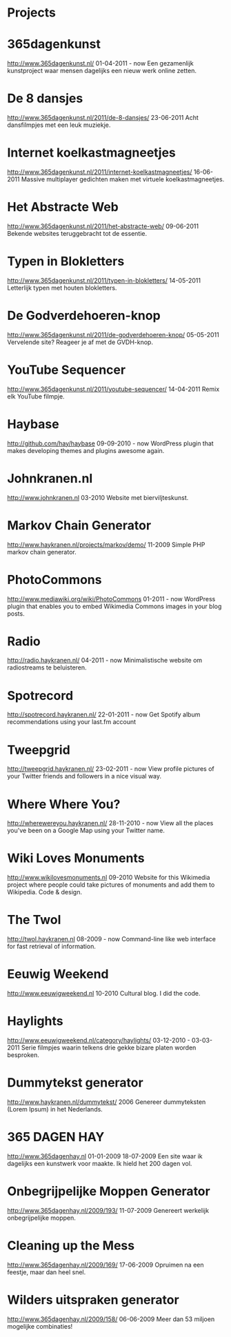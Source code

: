 Projects
========

# 365dagenkunst #
http://www.365dagenkunst.nl/
01-04-2011 - now
Een gezamenlijk kunstproject waar mensen dagelijks een nieuw werk online zetten.

# De 8 dansjes #
http://www.365dagenkunst.nl/2011/de-8-dansjes/
23-06-2011
Acht dansfilmpjes met een leuk muziekje.

# Internet koelkastmagneetjes #
http://www.365dagenkunst.nl/2011/internet-koelkastmagneetjes/
16-06-2011
Massive multiplayer gedichten maken met virtuele koelkastmagneetjes.

# Het Abstracte Web #
http://www.365dagenkunst.nl/2011/het-abstracte-web/
09-06-2011
Bekende websites teruggebracht tot de essentie.

# Typen in Blokletters #
http://www.365dagenkunst.nl/2011/typen-in-blokletters/
14-05-2011
Letterlijk typen met houten blokletters.

# De Godverdehoeren-knop #
http://www.365dagenkunst.nl/2011/de-godverdehoeren-knop/
05-05-2011
Vervelende site? Reageer je af met de GVDH-knop.

# YouTube Sequencer #
http://www.365dagenkunst.nl/2011/youtube-sequencer/
14-04-2011
Remix elk YouTube filmpje.

# Haybase #
http://github.com/hay/haybase
09-09-2010 - now
WordPress plugin that makes developing themes and plugins awesome again.

# Johnkranen.nl #
http://www.johnkranen.nl
03-2010
Website met bierviljteskunst.

# Markov Chain Generator #
http://www.haykranen.nl/projects/markov/demo/
11-2009
Simple PHP markov chain generator.

# PhotoCommons #
http://www.mediawiki.org/wiki/PhotoCommons
01-2011 - now
WordPress plugin that enables you to embed Wikimedia Commons images in your blog posts.

# Radio #
http://radio.haykranen.nl/
04-2011 - now
Minimalistische website om radiostreams te beluisteren.

# Spotrecord #
http://spotrecord.haykranen.nl/
22-01-2011 - now
Get Spotify album recommendations using your last.fm account

# Tweepgrid #
http://tweepgrid.haykranen.nl/
23-02-2011 - now
View profile pictures of your Twitter friends and followers in a nice visual way.

# Where Where You? #
http://wherewereyou.haykranen.nl/
28-11-2010 - now
View all the places you've been on a Google Map using your Twitter name.

# Wiki Loves Monuments #
http://www.wikilovesmonuments.nl
09-2010
Website for this Wikimedia project where people could take pictures of monuments and add them to Wikipedia. Code & design.

# The Twol #
http://twol.haykranen.nl
08-2009 - now
Command-line like web interface for fast retrieval of information.

# Eeuwig Weekend #
http://www.eeuwigweekend.nl
10-2010
Cultural blog. I did the code.

# Haylights #
http://www.eeuwigweekend.nl/category/haylights/
03-12-2010 - 03-03-2011
Serie filmpjes waarin telkens drie gekke bizare platen worden besproken.

# Dummytekst generator #
http://www.haykranen.nl/dummytekst/
2006
Genereer dummyteksten (Lorem Ipsum) in het Nederlands.

# 365 DAGEN HAY #
http://www.365dagenhay.nl
01-01-2009 18-07-2009
Een site waar ik dagelijks een kunstwerk voor maakte. Ik hield het 200 dagen vol.

# Onbegrijpelijke Moppen Generator #
http://www.365dagenhay.nl/2009/193/
11-07-2009
Genereert werkelijk onbegrijpelijke moppen.

# Cleaning up the Mess #
http://www.365dagenhay.nl/2009/169/
17-06-2009
Opruimen na een feestje, maar dan heel snel.

# Wilders uitspraken generator #
http://www.365dagenhay.nl/2009/158/
06-06-2009
Meer dan 53 miljoen mogelijke combinaties!